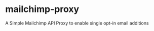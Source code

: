 mailchimp-proxy
===============

A Simple Mailchimp API Proxy to enable single opt-in email additions
